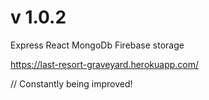 # v 1.0.2

Express
React
MongoDb
Firebase storage

https://last-resort-graveyard.herokuapp.com/

// Constantly being improved!
